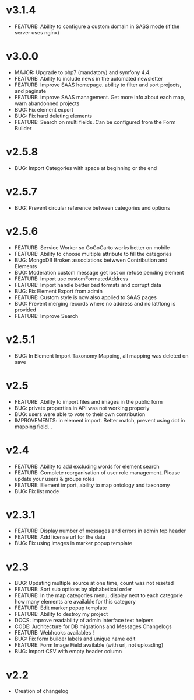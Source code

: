 v3.1.4
======
* FEATURE: Ability to configure a custom domain in SASS mode (if the server uses nginx)

v3.0.0
======
* MAJOR: Upgrade to php7 (mandatory) and symfony 4.4.
* FEATURE: Ability to include news in the automated newsletter
* FEATURE: Improve SAAS homepage. ability to filter and sort projects, and paginate
* FEATURE: Improve SAAS management. Get more info about each map, warn abandonned projects
* BUG: Fix element export
* BUG: Fix hard deleting elements
* FEATURE: Search on multi fields. Can be configured from the Form Builder

v2.5.8
======
* BUG: Import Categories with space at beginning or the end

v2.5.7
======
* BUG: Prevent circular reference between categories and options

v2.5.6
======
* FEATURE: Service Worker so GoGoCarto works better on mobile
* FEATURE: Ability to choose multiple attribute to fill the categories
* BUG: MongoDB Broken associations betwwen Contribution and Elements
* BUG: Moderation custom message get lost on refuse pending element
* FEATURE: Import use customFormatedAddress
* FEATURE: Import handle better bad formats and corrupt data
* BUG: Fix Element Export from admin
* FEATURE: Custom style is now also applied to SAAS pages
* BUG: Prevent merging records where no address and no lat/long is provided
* FEATURE: Improve Search

v2.5.1
======
* BUG: In Element Import Taxonomy Mapping, all mapping was deleted on save

v2.5
======
* FEATURE: Ability to import files and images in the public form
* BUG: private properties in API was not working properly
* BUG: users were able to vote to their own contribution
* IMPROVEMENTS: in element import. Better match, prevent using dot in mapping field...

v2.4
======

* FEATURE: Ability to add excluding words for element search
* FEATURE: Complete reorganisation of user role management. Please update your users & groups roles
* FEATURE: Element import, ability to map ontology and taxonomy
* BUG: Fix list mode

v2.3.1
======

* FEATURE: Display number of messages and errors in admin top header
* FEATURE: Add license url for the data
* BUG: Fix using images in marker popup template

v2.3
====

* BUG: Updating multiple source at one time, count was not reseted
* FEATURE: Sort sub options by alphabetical order
* FEATURE: In the map categories menu, display next to each categorie how many elements are available for this category
* FEATURE: Edit marker popup template
* FEATURE: Ability to destroy my project
* DOCS: Improve readability of admin interface text helpers
* CODE: Architecture for DB migrations and Messages Changelogs
* FEATURE: Webhooks availables !
* BUG: Fix form builder labels and unique name edit
* FEATURE: Form Image Field available (with url, not uploading)
* BUG: Import CSV with empty header column


v2.2
====

* Creation of changelog